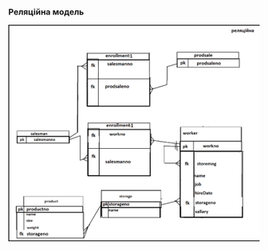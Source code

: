 ### Реляційна модель

![](https://github.com/OP-NC-EduCentre/ovdiy/blob/1-tasks-of-laboratory-work-1/1.2%20RelationDBSchema/Ovdiy__ReLl.png)
